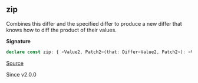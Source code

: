 ## zip

Combines this differ and the specified differ to produce a new differ that
knows how to diff the product of their values.

**Signature**

```ts
declare const zip: { <Value2, Patch2>(that: Differ<Value2, Patch2>): <Value, Patch>(self: Differ<Value, Patch>) => Differ<readonly [Value, Value2], readonly [Patch, Patch2]>; <Value, Patch, Value2, Patch2>(self: Differ<Value, Patch>, that: Differ<Value2, Patch2>): Differ<readonly [Value, Value2], readonly [Patch, Patch2]>; }
```

[Source](https://github.com/Effect-TS/effect/tree/main/packages/effect/src/Differ.ts#L436)

Since v2.0.0